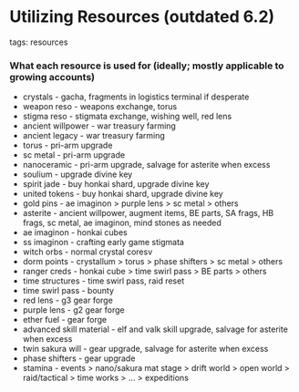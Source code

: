 # Utilizing Resources (outdated 6.2)
tags: resources

### What each resource is used for (ideally; mostly applicable to growing accounts)

- crystals - gacha, fragments in logistics terminal if desperate
- weapon reso - weapons exchange, torus
- stigma reso - stigmata exchange, wishing well, red lens
- ancient willpower - war treasury farming
- ancient legacy - war treasury farming
- torus - pri-arm upgrade
- sc metal - pri-arm upgrade
- nanoceramic - pri-arm upgrade, salvage for asterite when excess
- soulium - upgrade divine key
- spirit jade - buy honkai shard, upgrade divine key
- united tokens - buy honkai shard, upgrade divine key
- gold pins - ae imaginon > purple lens > sc metal > others
- asterite - ancient willpower, augment items, BE parts, SA frags, HB frags, sc metal, ae imaginon, mind stones as needed
- ae imaginon - honkai cubes
- ss imaginon - crafting early game stigmata
- witch orbs - normal crystal coresv
- dorm points - crystallum > torus > phase shifters > sc metal > others
- ranger creds - honkai cube > time swirl pass > BE parts > others
- time structures - time swirl pass, raid reset
- time swirl pass - bounty
- red lens - g3 gear forge
- purple lens - g2 gear forge
- ether fuel - gear forge
- advanced skill material - elf and valk skill upgrade, salvage for asterite when excess
- twin sakura will - gear upgrade, salvage for asterite when excess
- phase shifters - gear upgrade
- stamina - events > nano/sakura mat stage > drift world > open world > raid/tactical > time works > ... > expeditions